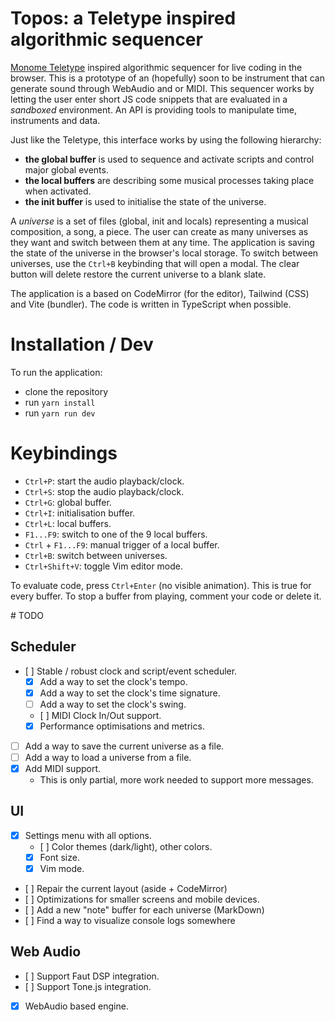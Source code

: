 # Topos: a Teletype inspired algorithmic sequencer

[Monome Teletype](https://monome.org/docs/teletype/) inspired algorithmic sequencer for live coding in the browser. This is a prototype of an (hopefully) soon to be instrument that can generate sound through WebAudio and or MIDI. This sequencer works by letting the user enter short JS code snippets that are evaluated in a _sandboxed_ environment. An API is providing tools to manipulate time, instruments and data.

Just like the Teletype, this interface works by using the following hierarchy:

- **the global buffer** is used to sequence and activate scripts and control major global events.
- **the local buffers** are describing some musical processes taking place when activated.
- **the init buffer** is used to initialise the state of the universe.

A _universe_ is a set of files (global, init and locals) representing a musical composition, a song, a piece. The user can create as many universes as they want and switch between them at any time. The application is saving the state of the universe in the browser's local storage. To switch between universes, use the `Ctrl+B` keybinding that will open a modal. The clear button will delete restore the current universe to a blank slate.

The application is a based on CodeMirror (for the editor), Tailwind (CSS) and Vite (bundler). The code is written in TypeScript when possible.

# Installation / Dev

To run the application:

- clone the repository
- run `yarn install`
- run `yarn run dev`

# Keybindings

- `Ctrl+P`: start the audio playback/clock.
- `Ctrl+S`: stop the audio playback/clock.
- `Ctrl+G`: global buffer.
- `Ctrl+I`: initialisation buffer.
- `Ctrl+L`: local buffers.
- `F1...F9`: switch to one of the 9 local buffers.
- `Ctrl` + `F1...F9`: manual trigger of a local buffer.
- `Ctrl+B`: switch between universes.
- `Ctrl+Shift+V`: toggle Vim editor mode.

To evaluate code, press `Ctrl+Enter` (no visible animation). This is true for every buffer. To stop a buffer from playing, comment your code or delete it.

# TODO

## Scheduler

- [ ] Stable / robust clock and script/event scheduler.
  - [x] Add a way to set the clock's tempo.
  - [x] Add a way to set the clock's time signature.
  - [ ] Add a way to set the clock's swing.
  - [ ] MIDI Clock In/Out support.
  - [x] Performance optimisations and metrics.
- [ ] Add a way to save the current universe as a file.
- [ ] Add a way to load a universe from a file.
- [x] Add MIDI support.
  - This is only partial, more work needed to support more messages.

## UI

- [x] Settings menu with all options.
  - [ ] Color themes (dark/light), other colors.
  - [x] Font size.
  - [x] Vim mode.
- [ ] Repair the current layout (aside + CodeMirror)
- [ ] Optimizations for smaller screens and mobile devices.
- [ ] Add a new "note" buffer for each universe (MarkDown)
- [ ] Find a way to visualize console logs somewhere

## Web Audio

- [ ] Support Faut DSP integration.
- [ ] Support Tone.js integration.
- [x] WebAudio based engine.
